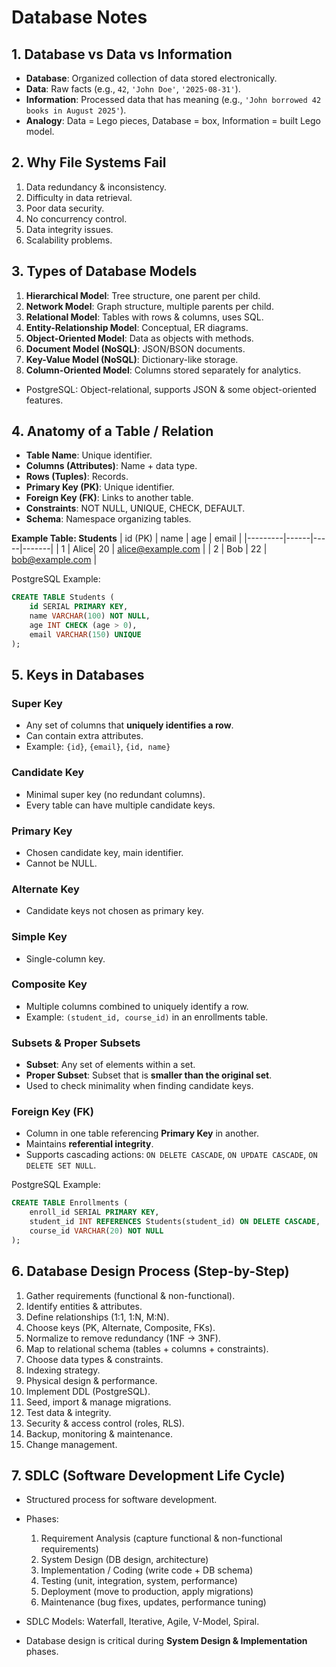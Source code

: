 # Database Notes

## 1. Database vs Data vs Information
- **Database**: Organized collection of data stored electronically.
- **Data**: Raw facts (e.g., `42`, `'John Doe'`, `'2025-08-31'`).
- **Information**: Processed data that has meaning (e.g., `'John borrowed 42 books in August 2025'`).
- **Analogy**: Data = Lego pieces, Database = box, Information = built Lego model.

## 2. Why File Systems Fail
1. Data redundancy & inconsistency.
2. Difficulty in data retrieval.
3. Poor data security.
4. No concurrency control.
5. Data integrity issues.
6. Scalability problems.

## 3. Types of Database Models
1. **Hierarchical Model**: Tree structure, one parent per child.
2. **Network Model**: Graph structure, multiple parents per child.
3. **Relational Model**: Tables with rows & columns, uses SQL.
4. **Entity-Relationship Model**: Conceptual, ER diagrams.
5. **Object-Oriented Model**: Data as objects with methods.
6. **Document Model (NoSQL)**: JSON/BSON documents.
7. **Key-Value Model (NoSQL)**: Dictionary-like storage.
8. **Column-Oriented Model**: Columns stored separately for analytics.
- PostgreSQL: Object-relational, supports JSON & some object-oriented features.

## 4. Anatomy of a Table / Relation
- **Table Name**: Unique identifier.
- **Columns (Attributes)**: Name + data type.
- **Rows (Tuples)**: Records.
- **Primary Key (PK)**: Unique identifier.
- **Foreign Key (FK)**: Links to another table.
- **Constraints**: NOT NULL, UNIQUE, CHECK, DEFAULT.
- **Schema**: Namespace organizing tables.

**Example Table: Students**
| id (PK) | name | age | email |
|---------|------|-----|-------|
| 1       | Alice| 20  | alice@example.com |
| 2       | Bob  | 22  | bob@example.com   |

PostgreSQL Example:
```sql
CREATE TABLE Students (
    id SERIAL PRIMARY KEY,
    name VARCHAR(100) NOT NULL,
    age INT CHECK (age > 0),
    email VARCHAR(150) UNIQUE
);
```

## 5. Keys in Databases

### Super Key
- Any set of columns that **uniquely identifies a row**.
- Can contain extra attributes.
- Example: `{id}`, `{email}`, `{id, name}`

### Candidate Key
- Minimal super key (no redundant columns).
- Every table can have multiple candidate keys.

### Primary Key
- Chosen candidate key, main identifier.
- Cannot be NULL.

### Alternate Key
- Candidate keys not chosen as primary key.

### Simple Key
- Single-column key.

### Composite Key
- Multiple columns combined to uniquely identify a row.
- Example: `(student_id, course_id)` in an enrollments table.

### Subsets & Proper Subsets
- **Subset**: Any set of elements within a set.
- **Proper Subset**: Subset that is **smaller than the original set**.
- Used to check minimality when finding candidate keys.

### Foreign Key (FK)
- Column in one table referencing **Primary Key** in another.
- Maintains **referential integrity**.
- Supports cascading actions: `ON DELETE CASCADE`, `ON UPDATE CASCADE`, `ON DELETE SET NULL`.

PostgreSQL Example:
```sql
CREATE TABLE Enrollments (
    enroll_id SERIAL PRIMARY KEY,
    student_id INT REFERENCES Students(student_id) ON DELETE CASCADE,
    course_id VARCHAR(20) NOT NULL
);
```

## 6. Database Design Process (Step-by-Step)
1. Gather requirements (functional & non-functional).
2. Identify entities & attributes.
3. Define relationships (1:1, 1:N, M:N).
4. Choose keys (PK, Alternate, Composite, FKs).
5. Normalize to remove redundancy (1NF → 3NF).
6. Map to relational schema (tables + columns + constraints).
7. Choose data types & constraints.
8. Indexing strategy.
9. Physical design & performance.
10. Implement DDL (PostgreSQL).
11. Seed, import & manage migrations.
12. Test data & integrity.
13. Security & access control (roles, RLS).
14. Backup, monitoring & maintenance.
15. Change management.

## 7. SDLC (Software Development Life Cycle)
- Structured process for software development.
- Phases:
  1. Requirement Analysis (capture functional & non-functional requirements)
  2. System Design (DB design, architecture)
  3. Implementation / Coding (write code + DB schema)
  4. Testing (unit, integration, system, performance)
  5. Deployment (move to production, apply migrations)
  6. Maintenance (bug fixes, updates, performance tuning)

- SDLC Models: Waterfall, Iterative, Agile, V-Model, Spiral.
- Database design is critical during **System Design & Implementation** phases.

